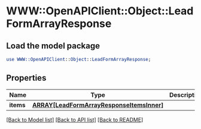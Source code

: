 # WWW::OpenAPIClient::Object::LeadFormArrayResponse

## Load the model package
```perl
use WWW::OpenAPIClient::Object::LeadFormArrayResponse;
```

## Properties
Name | Type | Description | Notes
------------ | ------------- | ------------- | -------------
**items** | [**ARRAY[LeadFormArrayResponseItemsInner]**](LeadFormArrayResponseItemsInner.md) |  | [optional] 

[[Back to Model list]](../README.md#documentation-for-models) [[Back to API list]](../README.md#documentation-for-api-endpoints) [[Back to README]](../README.md)


